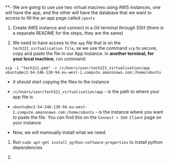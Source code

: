 **- We are going to use use two virtual macines using AWS instances, one will have the app, and the other will have the database that we want to access to fill the an app page called `/posts`

1. Create AWS instance and connect in a Git terminal through SSH (there is a separate README for the steps, they are the same)

2. We need to have access to the `app` file that is on the `tech221_virtualisation file`, se we use the command `scp` to secure, copy and paste the file in our App Instance. In **another terminal, for your local machine**, run command:
````
scp -i "tech221.pem" -r /c/Users/user/tech221_virtualisation/app ubuntu@ec2-54-246-130-94.eu-west-1.compute.amazonaws.com:/home/ubuntu
````
- It should start copying the files to the instance
- `/c/Users/user/tech221_virtualisation/app` - is the path to where your app file is
- `ubuntu@ec2-54-246-130-94.eu-west-1.compute.amazonaws.com:/home/ubuntu` - is the instance where you want to paste the file. You can find this on the `Connect > SSH Client` page on your instance

- Now, we will mannually install what we need:
1. Run `sudo apt-get install python-software-properties` to install python dependencies

2. 
